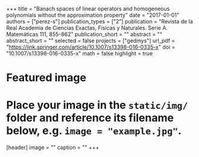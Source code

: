 +++
title = "Banach spaces of linear operators and homogeneous polynomials without the approximation property"
date = "2017-01-01"
authors = ["perez-s"]
publication_types = ["2"]
publication = "Revista de la Real Academia de Ciencias Exactas, Físicas y Naturales. Serie A. Matemáticas 111, 855-862"
publication_short = ""
abstract = ""
abstract_short = ""
selected = false
projects = ["gedmys"]
url_pdf = "https://link.springer.com/article/10.1007/s13398-016-0335-x"
doi = "10.1007/s13398-016-0335-x"
math = false
highlight = true
# Featured image
# Place your image in the `static/img/` folder and reference its filename below, e.g. `image = "example.jpg"`.
[header]
image = ""
caption = ""
+++

